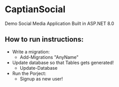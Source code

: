 # CaptianSocial
Demo Social Media Application Built in ASP.NET 8.0
## How to run instructions:
- Write a migration:
	- Add-Migrations "AnyName"
- Update database so that Tables gets generated!
	- Update-Database
- Run the Porject:
	- Signup as new user!
